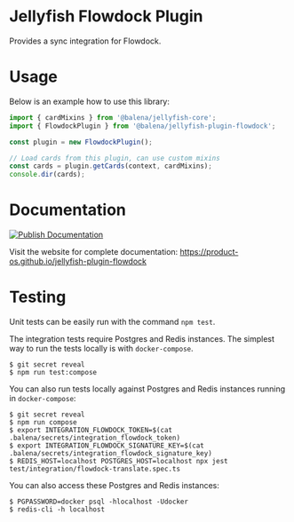# Jellyfish Flowdock Plugin

Provides a sync integration for Flowdock.

# Usage

Below is an example how to use this library:

```js
import { cardMixins } from '@balena/jellyfish-core';
import { FlowdockPlugin } from '@balena/jellyfish-plugin-flowdock';

const plugin = new FlowdockPlugin();

// Load cards from this plugin, can use custom mixins
const cards = plugin.getCards(context, cardMixins);
console.dir(cards);
```

# Documentation

[![Publish Documentation](https://github.com/product-os/jellyfish-plugin-flowdock/actions/workflows/publish-docs.yml/badge.svg)](https://github.com/product-os/jellyfish-plugin-flowdock/actions/workflows/publish-docs.yml)

Visit the website for complete documentation: https://product-os.github.io/jellyfish-plugin-flowdock

# Testing

Unit tests can be easily run with the command `npm test`.

The integration tests require Postgres and Redis instances. The simplest way to run the tests locally is with `docker-compose`.

```
$ git secret reveal
$ npm run test:compose
```

You can also run tests locally against Postgres and Redis instances running in `docker-compose`:
```
$ git secret reveal
$ npm run compose
$ export INTEGRATION_FLOWDOCK_TOKEN=$(cat .balena/secrets/integration_flowdock_token)
$ export INTEGRATION_FLOWDOCK_SIGNATURE_KEY=$(cat .balena/secrets/integration_flowdock_signature_key)
$ REDIS_HOST=localhost POSTGRES_HOST=localhost npx jest test/integration/flowdock-translate.spec.ts
```

You can also access these Postgres and Redis instances:
```
$ PGPASSWORD=docker psql -hlocalhost -Udocker
$ redis-cli -h localhost
```
